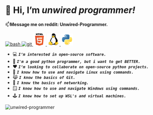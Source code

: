 # 👋 Hi, I’m *unwired programmer!*
📫**Message me on reddit: Unwired-Programmer.**
<p align="left"> <a href="https://www.gnu.org/software/bash/" target="_blank" rel="noreferrer"> <img src="https://www.vectorlogo.zone/logos/gnu_bash/gnu_bash-icon.svg" alt="bash" width="40" height="40"/> </a> <a href="https://git-scm.com/" target="_blank" rel="noreferrer"> <img src="https://www.vectorlogo.zone/logos/git-scm/git-scm-icon.svg" alt="git" width="40" height="40"/> </a> <a href="https://www.w3.org/html/" target="_blank" rel="noreferrer"> <img src="https://raw.githubusercontent.com/devicons/devicon/master/icons/html5/html5-original-wordmark.svg" alt="html5" width="40" height="40"/> </a> <a href="https://www.linux.org/" target="_blank" rel="noreferrer"> <img src="https://raw.githubusercontent.com/devicons/devicon/master/icons/linux/linux-original.svg" alt="linux" width="40" height="40"/> </a> <a href="https://www.python.org" target="_blank" rel="noreferrer"> <img src="https://raw.githubusercontent.com/devicons/devicon/master/icons/python/python-original.svg" alt="python" width="40" height="40"/> </a> </p>

- 💻 ***`I’m interested in open-source software.`***
- 🌱 ***`I'm a good python programmer, but i want to get BETTER.`***
- ❤️ ***`I’m looking to collaborate on open-source python projects.`***
- 🐧 ***`I know how to use and navigate Linux using commands.`***
- 😹 ***`I know the basics of Git.`***
- 📶 ***`I know the basics of networking.`***
- 🪟 ***`I know how to use and navigate Windows using commands.`***
- 🕹️ ***`I know how to set up WSL's and virtual machines.`***
<p><img align="left" src="https://github-readme-stats.vercel.app/api/top-langs?username=unwired-programmer&show_icons=true&locale=en&layout=compact" alt="unwired-programmer" /></p>


